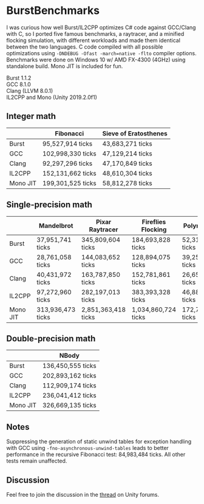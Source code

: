 # BurstBenchmarks
I was curious how well Burst/IL2CPP optimizes C# code against GCC/Clang with C, so I ported five famous benchmarks, a raytracer, and a minified flocking simulation, with different workloads and made them identical between the two languages. C code compiled with all possible optimizations using `-DNDEBUG -Ofast -march=native -flto` compiler options. Benchmarks were done on Windows 10 w/ AMD FX-4300 (4GHz) using standalone build. Mono JIT is included for fun.

Burst 1.1.2<br/>
GCC 8.1.0<br/>
Clang (LLVM 8.0.1)<br/>
IL2CPP and Mono (Unity 2019.2.0f1)

## Integer math

|          | Fibonacci         | Sieve of Eratosthenes |
|----------|-------------------|-----------------------|
| Burst    | 95,527,914 ticks  | 43,683,271 ticks      |
| GCC      | 102,998,330 ticks | 47,129,214 ticks      |
| Clang    | 92,297,296 ticks  | 47,170,849 ticks      |
| IL2CPP   | 152,131,662 ticks | 48,610,304 ticks      |
| Mono JIT | 199,301,525 ticks | 58,812,278 ticks      |

## Single-precision math

|          | Mandelbrot        | Pixar Raytracer     | Fireflies Flocking  | Polynomials       |
|----------|-------------------|---------------------|---------------------|-------------------|
| Burst    | 37,951,741 ticks  | 345,809,604 ticks   | 184,693,828 ticks   | 52,312,299 ticks  |
| GCC      | 28,761,058 ticks  | 144,083,652 ticks   | 128,894,075 ticks   | 39,252,467 ticks  |
| Clang    | 40,431,972 ticks  | 163,787,850 ticks   | 152,781,861 ticks   | 26,659,845 ticks  |
| IL2CPP   | 97,272,960 ticks  | 282,197,013 ticks   | 383,393,328 ticks   | 46,888,288 ticks  |
| Mono JIT | 313,936,473 ticks | 2,851,363,418 ticks | 1,034,860,724 ticks | 172,780,244 ticks |

## Double-precision math

|          | NBody             |
|----------|-------------------|
| Burst    | 136,450,555 ticks |
| GCC      | 202,893,162 ticks |
| Clang    | 112,909,174 ticks |
| IL2CPP   | 236,041,412 ticks |
| Mono JIT | 326,669,135 ticks |

Notes
--------
Suppressing the generation of static unwind tables for exception handling with GCC using `-fno-asynchronous-unwind-tables` leads to better performance in the recursive Fibonacci test: 84,983,484 ticks. All other tests remain unaffected.

Discussion
--------
Feel free to join the discussion in the [thread](https://forum.unity.com/threads/benchmarking-burst-against-gcc-machine-code-fibonacci-mandelbrot-nbody.715133/) on Unity forums.
